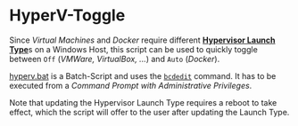 # HyperV-Toggle

Since *Virtual Machines* and *Docker* require different [**Hypervisor Launch Type**](https://docs.microsoft.com/en-us/virtualization/hyper-v-on-windows/)s on a Windows Host, this script can be used to quickly toggle between `Off` (*VMWare, VirtualBox, ...*) and `Auto` (*Docker*).

[hyperv.bat](https://github.com/MZellhofer/HyperV-Toggle/blob/master/hyperv.bat) is a Batch-Script and uses the [`bcdedit`](https://docs.microsoft.com/en-us/windows-hardware/manufacture/desktop/bcdedit-command-line-options) command. It has to be executed from a *Command Prompt with Administrative Privileges*.

Note that updating the Hypervisor Launch Type requires a reboot to take effect, which the script will offer to the user after updating the Launch Type.
